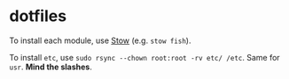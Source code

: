 dotfiles
========

To install each module, use [Stow](https://www.gnu.org/software/stow/) (e.g.
`stow fish`).

To install `etc`, use `sudo rsync --chown root:root -rv etc/ /etc`. Same for `usr`. **Mind the slashes**.

